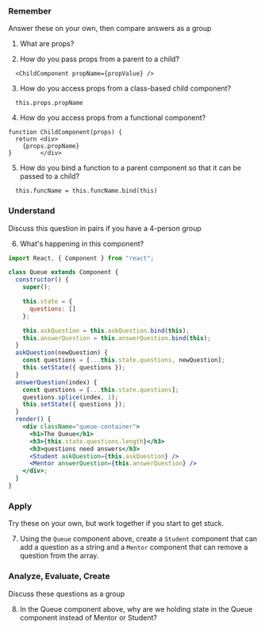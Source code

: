 ### Remember

Answer these on your own, then compare answers as a group

1.  What are props?

<!-- ! Props is an object that allows us to share data from a Parent component to it's Children -->

2.  How do you pass props from a parent to a child?

```JSX
  <ChildComponent propName={propValue} />
```

3.  How do you access props from a class-based child component?

```JSX
  this.props.propName
```

4.  How do you access props from a functional component?

```JS
function ChildComponent(props) {
  return <div>
    {props.propName}
}        </div>
```

5.  How do you bind a function to a parent component so that it can be passed to a child?

```JS
  this.funcName = this.funcName.bind(this)
```

<!-- !!           ^^^^^       In the constructor {} -->


### Understand

Discuss this question in pairs if you have a 4-person group

6.  What's happening in this component?

```jsx
import React, { Component } from "react";

class Queue extends Component {
  constructor() {
    super();

    this.state = {
      questions: []
    };

    this.askQuestion = this.askQuestion.bind(this);
    this.answerQuestion = this.answerQuestion.bind(this);
  }
  askQuestion(newQuestion) {
    const questions = [...this.state.questions, newQuestion];
    this.setState({ questions });
  }
  answerQuestion(index) {
    const questions = [...this.state.questions];
    questions.splice(index, 1);
    this.setState({ questions });
  }
  render() {
    <div className="queue-container">
      <h1>The Queue</h1>
      <h3>{this.state.questions.length}</h3>
      <h3>questions need answers</h3>
      <Student askQuestion={this.askQuestion} />
      <Mentor answerQuestion={this.answerQuestion} />
    </div>;
  }
}
```

### Apply

Try these on your own, but work together if you start to get stuck.

7.  Using the `Queue` component above, create a `Student` component that can add a question as a string and a `Mentor` component that can remove a question from the array.

### Analyze, Evaluate, Create

Discuss these questions as a group

8.  In the Queue component above, why are we holding state in the Queue component instead of Mentor or Student?
